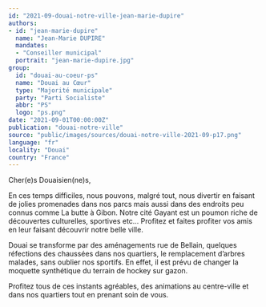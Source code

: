 ```yaml
---
id: "2021-09-douai-notre-ville-jean-marie-dupire"
authors:
- id: "jean-marie-dupire"
  name: "Jean-Marie DUPIRE"
  mandates: 
  - "Conseiller municipal"
  portrait: "jean-marie-dupire.jpg"
group:
  id: "douai-au-coeur-ps"
  name: "Douai au Cœur"
  type: "Majorité municipale"
  party: "Parti Socialiste"
  abbr: "PS"
  logo: "ps.png"
date: "2021-09-01T00:00:00Z"
publication: "douai-notre-ville"
source: "public/images/sources/douai-notre-ville-2021-09-p17.png"
language: "fr"
locality: "Douai"
country: "France"
---
```


Cher(e)s Douaisien(ne)s,

En ces temps difficiles, nous pouvons, malgré tout, nous divertir en faisant de jolies promenades dans nos parcs mais aussi dans des endroits peu connus comme La butte à Gibon. Notre cité Gayant est un poumon riche de découvertes culturelles, sportives etc… Profitez et faites profiter vos amis en leur faisant découvrir notre belle ville.

Douai se transforme par des aménagements rue de Bellain, quelques réfections des chaussées dans nos quartiers, le remplacement d’arbres malades, sans oublier nos sportifs. En effet, il est prévu de changer la moquette synthétique du terrain de hockey sur gazon.

Profitez tous de ces instants agréables, des animations au centre-ville et dans nos quartiers tout en prenant soin de vous.
